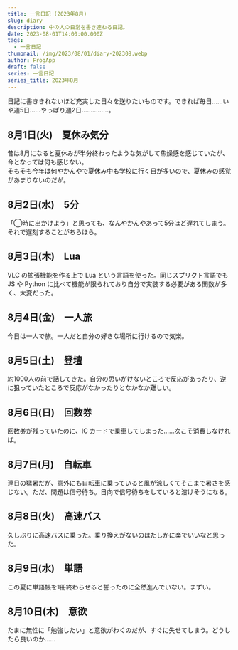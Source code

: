 ```yaml
---
title: 一言日記 (2023年8月)
slug: diary
description: 中の人の日常を書き連ねる日記。
date: 2023-08-01T14:00:00.000Z
tags:
  - 一言日記
thumbnail: /img/2023/08/01/diary-202308.webp
author: FrogApp
draft: false
series: 一言日記
series_title: 2023年8月
---
```


日記に書ききれないほど充実した日々を送りたいものです。できれば毎日……いや週5日……やっぱり週2日……………。

## 8月1日(火)　夏休み気分

昔は8月になると夏休みが半分終わったような気がして焦燥感を感じていたが、今となっては何も感じない。\
そもそも今年は何やかんやで夏休み中も学校に行く日が多いので、夏休みの感覚があまりないのだが。

## 8月2日(水)　5分

「◯時に出かけよう」と思っても、なんやかんやあって5分ほど遅れてしまう。それで遅刻することがちらほら。

## 8月3日(木)　Lua

VLC の拡張機能を作る上で Lua という言語を使った。同じスプリクト言語でも JS や Python に比べて機能が限られており自分で実装する必要がある関数が多く、大変だった。

## 8月4日(金)　一人旅

今日は一人で旅。一人だと自分の好きな場所に行けるので気楽。

## 8月5日(土)　登壇

約1000人の前で話してきた。自分の思いがけないところで反応があったり、逆に狙っていたところで反応がなかったりとなかなか難しい。

## 8月6日(日)　回数券

回数券が残っていたのに、IC カードで乗車してしまった……次こそ消費しなければ。

## 8月7日(月)　自転車

連日の猛暑だが、意外にも自転車に乗っていると風が涼しくてそこまで暑さを感じない。ただ、問題は信号待ち。日向で信号待ちをしていると溶けそうになる。

## 8月8日(火)　高速バス

久しぶりに高速バスに乗った。乗り換えがないのはたしかに楽でいいなと思った。

## 8月9日(水)　単語

この夏に単語帳を1冊終わらせると誓ったのに全然進んでいない。まずい。

## 8月10日(木)　意欲

たまに無性に「勉強したい」と意欲がわくのだが、すぐに失せてしまう。どうしたら良いのか……
